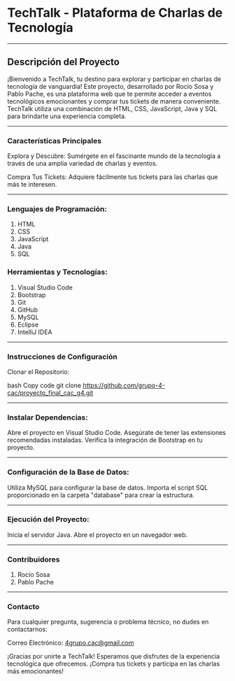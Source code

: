 # TechTalk - Plataforma de Charlas de Tecnología

***

## Descripción del Proyecto
¡Bienvenido a TechTalk, tu destino para explorar y participar en charlas de tecnología de vanguardia! Este proyecto, desarrollado por Rocío Sosa y Pablo Pache, es una plataforma web que te permite acceder a eventos tecnológicos emocionantes y comprar tus tickets de manera conveniente. TechTalk utiliza una combinación de HTML, CSS, JavaScript, Java y SQL para brindarte una experiencia completa.

***

### Características Principales
Explora y Descubre: Sumérgete en el fascinante mundo de la tecnología a través de una amplia variedad de charlas y eventos.

Compra Tus Tickets: Adquiere fácilmente tus tickets para las charlas que más te interesen.

***

### Lenguajes de Programación:

1. HTML
2. CSS
3. JavaScript
4. Java
5. SQL

### Herramientas y Tecnologías:

1. Visual Studio Code
2. Bootstrap
3. Git
4. GitHub
5. MySQL
6. Eclipse
7. IntelliJ IDEA

***

### Instrucciones de Configuración
Clonar el Repositorio:

bash
Copy code
git clone https://github.com/grupo-4-cac/proyecto_final_cac_g4.git

***

### Instalar Dependencias:

Abre el proyecto en Visual Studio Code.
Asegúrate de tener las extensiones recomendadas instaladas.
Verifica la integración de Bootstrap en tu proyecto.

***

### Configuración de la Base de Datos:

Utiliza MySQL para configurar la base de datos.
Importa el script SQL proporcionado en la carpeta "database" para crear la estructura.

***

### Ejecución del Proyecto:

Inicia el servidor Java.
Abre el proyecto en un navegador web.

***

### Contribuidores
1. Rocío Sosa
2. Pablo Pache

***

### Contacto
Para cualquier pregunta, sugerencia o problema técnico, no dudes en contactarnos:

Correo Electrónico: 4grupo.cac@gmail.com


¡Gracias por unirte a TechTalk! Esperamos que disfrutes de la experiencia tecnológica que ofrecemos. ¡Compra tus tickets y participa en las charlas más emocionantes!
